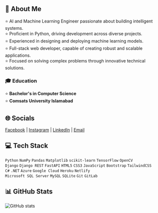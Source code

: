## 💫 About Me
⭐ AI and Machine Learning Engineer passionate about building intelligent systems.  
⭐ Proficient in Python, driving development across diverse projects.  
⭐ Experienced in designing and deploying machine learning models.  
⭐ Full-stack web developer, capable of creating robust and scalable applications.  
⭐ Focused on solving complex problems through innovative technical solutions.  

### 🎓 Education
⭐ **Bachelor's in Computer Science**  
⭐ **Comsats University Islamabad**

## 🌐 Socials
[Facebook](your_facebook_link) | [Instagram](your_instagram_link) | [LinkedIn](https://www.linkedin.com/in/muhammad-ajmal-chadhar-103aaa311%20LinkedIn) | [Email](mailto:your_email@example.com)

## 💻 Tech Stack
`Python` `NumPy` `Pandas` `Matplotlib` `scikit-learn` `TensorFlow` `OpenCV`  
`Django` `Django REST` `FastAPI` `HTML5` `CSS3` `JavaScript` `Bootstrap` `TailwindCSS`  
`C#` `.NET` `Azure` `Google Cloud` `Heroku` `Netlify`  
`Microsoft SQL Server` `MySQL` `SQLite` `Git` `GitLab`

## 📊 GitHub Stats
![GitHub stats](https://github-readme-stats.vercel.app/api?username=MuhammadAjmal54&show_icons=true&theme=radical)
